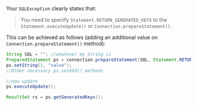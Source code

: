 
Your `SQLException` clearly states that:

> You need to specify `Statement.RETURN_GENERATED_KEYS` to the `Statement.executeUpdate()` or `Connection.prepareStatement()`.

This can be achieved as follows (adding an additional value on `Connection.prepareStatement()` method):

```java
String SQL = ""; //whatever my String is
PreparedStatement ps = connection.prepareStatement(SQL, Statement.RETURN_GENERATED_KEYS);
ps.setString(1, "value");
//Other necessary ps.setXXX() methods

//now update
ps.executeUpdate();

ResultSet rs = ps.getGeneratedKeys();
```